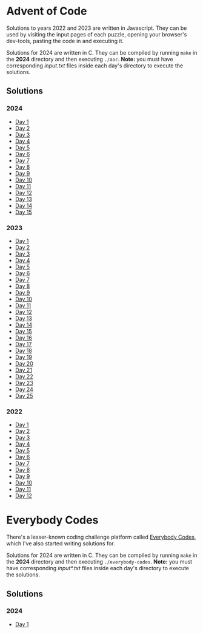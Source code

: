 # Advent of Code

Solutions to years 2022 and 2023 are written in Javascript. They can be used by visiting the input pages of each puzzle, 
opening your browser's dev-tools, pasting the code in and executing it.

Solutions for 2024 are written in C. They can be compiled by running `make` in the **2024** directory and then 
executing `./aoc`. **Note:** you must have corresponding _input.txt_ files inside each day's directory to execute 
the solutions.

## Solutions

### 2024

- [Day 1](2024/day-1/day-1.c)
- [Day 2](2024/day-2/day-2.c)
- [Day 3](2024/day-3/day-3.c)
- [Day 4](2024/day-4/day-4.c)
- [Day 5](2024/day-5/day-5.c)
- [Day 6](2024/day-6/day-6.c)
- [Day 7](2024/day-7/day-7.c)
- [Day 8](2024/day-8/day-8.c)
- [Day 9](2024/day-9/day-9.c)
- [Day 10](2024/day-10/day-10.c)
- [Day 11](2024/day-11/day-11.c)
- [Day 12](2024/day-12/day-12.c)
- [Day 13](2024/day-13/day-13.c)
- [Day 14](2024/day-14/day-14.c)
- [Day 15](2024/day-15/day-15.c)

### 2023

- [Day 1](2023/day-1.js)
- [Day 2](2023/day-2.js)
- [Day 3](2023/day-3.js)
- [Day 4](2023/day-4.js)
- [Day 5](2023/day-5.js)
- [Day 6](2023/day-6.js)
- [Day 7](2023/day-7.js)
- [Day 8](2023/day-8.js)
- [Day 9](2023/day-9.js)
- [Day 10](2023/day-10.js)
- [Day 11](2023/day-11.js)
- [Day 12](2023/day-12.js)
- [Day 13](2023/day-13.js)
- [Day 14](2023/day-14.js)
- [Day 15](2023/day-15.js)
- [Day 16](2023/day-16.js)
- [Day 17](2023/day-17.js)
- [Day 18](2023/day-18.js)
- [Day 19](2023/day-19.js)
- [Day 20](2023/day-20.js)
- [Day 21](2023/day-21.js)
- [Day 22](2023/day-22.js)
- [Day 23](2023/day-23.js)
- [Day 24](2023/day-24.js)
- [Day 25](2023/day-25.js)

### 2022

- [Day 1](2022/day-1.js)
- [Day 2](2022/day-2.js)
- [Day 3](2022/day-3.js)
- [Day 4](2022/day-4.js)
- [Day 5](2022/day-5.js)
- [Day 6](2022/day-6.js)
- [Day 7](2022/day-7.js)
- [Day 8](2022/day-8.js)
- [Day 9](2022/day-9.js)
- [Day 10](2022/day-10.js)
- [Day 11](2022/day-11.js)
- [Day 12](2022/day-12.js)

# Everybody Codes

There's a lesser-known coding challenge platform called [Everybody Codes](https://everybody.codes), which I've also 
started writing solutions for.

Solutions for 2024 are written in C. They can be compiled by running `make` in the **2024** directory and then
executing `./everybody-codes`. **Note:** you must have corresponding _input*.txt_ files inside each day's directory to 
execute the solutions.

## Solutions

### 2024

- [Day 1](everybody-codes/2024/day-1/day-1.c)
